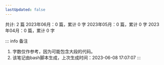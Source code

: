 ```yaml
---
lastUpdated: false
---
```


共计: 2 篇
2023年06月：0 篇，累计 0 字
2023年05月：0 篇，累计 0 字
2023年04月：0 篇，累计 0 字

::: info 备注
1. 字数仅作参考，因为可能包含大段的代码。
2. 该笔记由bash脚本生成，上次生成时间：2023-06-08 17:07:07
:::
